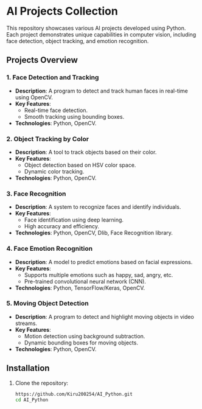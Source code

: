 # AI Projects Collection  

This repository showcases various AI projects developed using Python. Each project demonstrates unique capabilities in computer vision, including face detection, object tracking, and emotion recognition.  

## Projects Overview  

### 1. Face Detection and Tracking  
- **Description**: A program to detect and track human faces in real-time using OpenCV.  
- **Key Features**:  
  - Real-time face detection.  
  - Smooth tracking using bounding boxes.  
- **Technologies**: Python, OpenCV.  

### 2. Object Tracking by Color  
- **Description**: A tool to track objects based on their color.  
- **Key Features**:  
  - Object detection based on HSV color space.  
  - Dynamic color tracking.  
- **Technologies**: Python, OpenCV.  

### 3. Face Recognition  
- **Description**: A system to recognize faces and identify individuals.  
- **Key Features**:  
  - Face identification using deep learning.  
  - High accuracy and efficiency.  
- **Technologies**: Python, OpenCV, Dlib, Face Recognition library.  

### 4. Face Emotion Recognition  
- **Description**: A model to predict emotions based on facial expressions.  
- **Key Features**:  
  - Supports multiple emotions such as happy, sad, angry, etc.  
  - Pre-trained convolutional neural network (CNN).  
- **Technologies**: Python, TensorFlow/Keras, OpenCV.  

### 5. Moving Object Detection  
- **Description**: A program to detect and highlight moving objects in video streams.  
- **Key Features**:  
  - Motion detection using background subtraction.  
  - Dynamic bounding boxes for moving objects.  
- **Technologies**: Python, OpenCV.  

## Installation  

1. Clone the repository:  
   ```bash
   https://github.com/Kiru200254/AI_Python.git
   cd AI_Python
